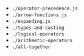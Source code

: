 * `./operator-precedence.js`
* `./arrow-functions.js`
* `./expanding.js`
* `./types-and-casting`
* `./logical-operators`
* `./arithmetic-operators`
* `./all-together`
